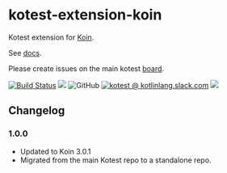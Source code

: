 # kotest-extension-koin

Kotest extension for [Koin](https://insert-koin.io/).

See [docs](https://kotest.io/docs/extensions/koin.html).

Please create issues on the main kotest [board](https://github.com/kotest/kotest/issues).

[![Build Status](https://github.com/kotest/kotest-extensions-koin/workflows/master/badge.svg)](https://github.com/kotest/kotest-extensions-koin/actions)
[<img src="https://img.shields.io/maven-central/v/io.kotest.extensions/kotest-extensions-koin.svg?label=latest%20release"/>](http://search.maven.org/#search|ga|1|kotest-extensions-koin)
![GitHub](https://img.shields.io/github/license/kotest/kotest-extensions-koin)
[![kotest @ kotlinlang.slack.com](https://img.shields.io/static/v1?label=kotlinlang&message=kotest&color=blue&logo=slack)](https://kotlinlang.slack.com/archives/CT0G9SD7Z)
[<img src="https://img.shields.io/nexus/s/https/oss.sonatype.org/io.kotest.extensions/kotest-extensions-koin.svg?label=latest%20snapshot"/>](https://oss.sonatype.org/content/repositories/snapshots/io/kotest/extensions/kotest-extensions-koin/)

## Changelog

### 1.0.0

* Updated to Koin 3.0.1
* Migrated from the main Kotest repo to a standalone repo.

